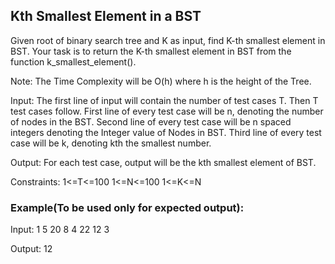 ## Kth Smallest Element in a BST

Given root of binary search tree and K as input, find K-th smallest element in BST. Your task is to return the K-th smallest element in BST from the function k_smallest_element().

Note: The Time Complexity will be O(h) where h is the height of the Tree.

Input:
The first line of input will contain the number of test cases T. Then T test cases follow. First line of every test case will be n, denoting the number of nodes in the BST. Second line of every test case will be n spaced integers denoting the Integer value of Nodes in BST. Third line of every test case will be k, denoting kth the smallest number.

Output:
For each test case, output will be the kth smallest element of BST.

Constraints:
1<=T<=100
1<=N<=100
1<=K<=N


### Example(To be used only for expected output):

Input:
1
5
20 8 4 22 12
3 

Output:
12

